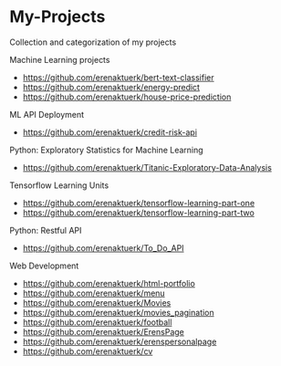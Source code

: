 # My-Projects
Collection and categorization of my projects

Machine Learning projects
- https://github.com/erenaktuerk/bert-text-classifier
- https://github.com/erenaktuerk/energy-predict
- https://github.com/erenaktuerk/house-price-prediction

ML API Deployment
- https://github.com/erenaktuerk/credit-risk-api

Python: Exploratory Statistics for Machine Learning
- https://github.com/erenaktuerk/Titanic-Exploratory-Data-Analysis

Tensorflow Learning Units
- https://github.com/erenaktuerk/tensorflow-learning-part-one
- https://github.com/erenaktuerk/tensorflow-learning-part-two

Python: Restful API
- https://github.com/erenaktuerk/To_Do_API

Web Development
- https://github.com/erenaktuerk/html-portfolio
- https://github.com/erenaktuerk/menu
- https://github.com/erenaktuerk/Movies
- https://github.com/erenaktuerk/movies_pagination
- https://github.com/erenaktuerk/football
- https://github.com/erenaktuerk/ErensPage
- https://github.com/erenaktuerk/erenspersonalpage
- https://github.com/erenaktuerk/cv
